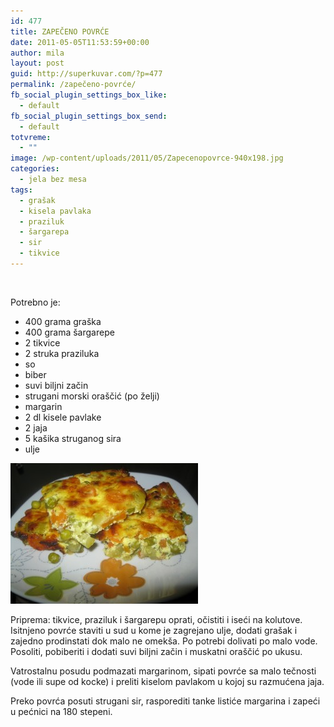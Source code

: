 ```yaml
---
id: 477
title: ZAPEČENO POVRĆE
date: 2011-05-05T11:53:59+00:00
author: mila
layout: post
guid: http://superkuvar.com/?p=477
permalink: /zapečeno-povrće/
fb_social_plugin_settings_box_like:
  - default
fb_social_plugin_settings_box_send:
  - default
totvreme:
  - ""
image: /wp-content/uploads/2011/05/Zapecenopovrce-940x198.jpg
categories:
  - jela bez mesa
tags:
  - grašak
  - kisela pavlaka
  - praziluk
  - šargarepa
  - sir
  - tikvice
---
```

&nbsp;

Potrebno je:

  * 400 grama graška
  * 400 grama šargarepe
  * 2 tikvice
  * 2 struka praziluka
  * so
  * biber
  * suvi biljni začin
  * strugani morski oraščić (po želji)
  * margarin
  * 2 dl kisele pavlake
  * 2 jaja
  * 5 kašika struganog sira
  * ulje

<img class="alignnone size-medium wp-image-5822" src="/wp-content/uploads/2011/05/Zapecenopovrce-300x225.jpg" alt="Zapecenopovrce" width="300" height="225" /> 

Priprema: tikvice, praziluk i šargarepu oprati, očistiti i iseći na kolutove. Isitnjeno povrće staviti u sud u kome je zagrejano ulje, dodati grašak i zajedno prodinstati dok malo ne omekša. Po potrebi dolivati po malo vode. Posoliti, pobiberiti i dodati suvi biljni začin i muskatni oraščić po ukusu.

Vatrostalnu posudu podmazati margarinom, sipati povrće sa malo tečnosti (vode ili supe od kocke) i preliti kiselom pavlakom u kojoj su razmućena jaja.

Preko povrća posuti strugani sir, rasporediti tanke listiće margarina i zapeći u pećnici na 180 stepeni.